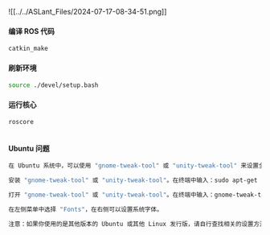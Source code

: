 ![[../../ASLant_Files/2024-07-17-08-34-51.png]]

#### 编译 ROS 代码
```sh
catkin_make
```
#### 刷新环境
```sh
source ./devel/setup.bash
```
#### 运行核心
```sh
roscore
```

```sh

```

#### Ubuntu 问题
```sh
在 Ubuntu 系统中，可以使用 "gnome-tweak-tool" 或 "unity-tweak-tool" 来设置全局字体。

安装 "gnome-tweak-tool" 或 "unity-tweak-tool"。在终端中输入：sudo apt-get install gnome-tweak-tool 或 sudo apt-get install unity-tweak-tool

打开 "gnome-tweak-tool" 或 "unity-tweak-tool"。在终端中输入：gnome-tweak-tool 或 unity-tweak-tool

在左侧菜单中选择 "Fonts"，在右侧可以设置系统字体。

注意：如果你使用的是其他版本的 Ubuntu 或其他 Linux 发行版，请自行查找相关的设置方法。
```